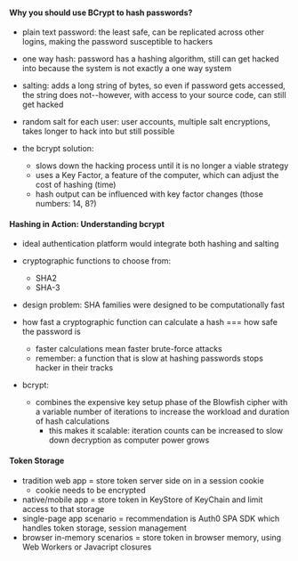 #### Why you should use BCrypt to hash passwords?

* plain text password: the least safe, can be replicated across other logins, making the password susceptible to hackers

* one way hash: password has a hashing algorithm, still can get hacked into because the system is not exactly a one way system

* salting: adds a long string of bytes, so even if password gets accessed, the string does not--however, with access to your source code, can still get hacked 

* random salt for each user: user accounts, multiple salt encryptions, takes longer to hack into but still possible 

* the bcrypt solution:
    * slows down the hacking process until it is no longer a viable strategy
    * uses a Key Factor, a feature of the computer, which can adjust the cost of hashing (time)
    * hash output can be influenced with key factor changes (those numbers: 14, 8?)

#### Hashing in Action: Understanding bcrypt
* ideal authentication platform would integrate both hashing and salting
* cryptographic functions to choose from:
    * SHA2
    * SHA-3
* design problem: SHA families were designed to be computationally fast
* how fast a cryptographic function can calculate a hash === how safe the password is
    * faster calculations mean faster brute-force attacks
    * remember: a function that is slow at hashing passwords stops hacker in their tracks

* bcrypt:
    * combines the expensive key setup phase of the Blowfish cipher with a variable number of iterations to increase the workload and duration of hash calculations
        * this makes it scalable: iteration counts can be increased to slow down decryption as computer power grows


#### Token Storage

* tradition web app = store token server side on in a session cookie
    * cookie needs to be encrypted
* native/mobile app = store token in KeyStore of KeyChain and limit access to that storage
* single-page app scenario = recommendation is Auth0 SPA SDK which handles token storage, session management
* browser in-memory scenarios = store token in browser memory, using Web Workers or Javacript closures 